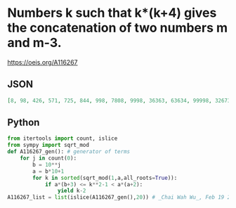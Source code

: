 # Numbers k such that k\*\(k\+4\) gives the concatenation of two numbers m and m\-3\.
https://oeis.org/A116267
## JSON
```JSON
[8, 98, 426, 571, 725, 844, 998, 7808, 9998, 36363, 63634, 99998, 326732, 673265, 999998, 4545452, 5454545, 9999998, 47058821, 52941176, 99999998, 331983805, 332667332, 384615384, 422892896, 475524475, 524475522, 577107101, 615384613, 667332665, 668016192, 719964244]
```
## Python
```Python
from itertools import count, islice
from sympy import sqrt_mod
def A116267_gen(): # generator of terms
    for j in count(0):
        b = 10**j
        a = b*10+1
        for k in sorted(sqrt_mod(1,a,all_roots=True)):
            if a*(b+3) <= k**2-1 < a*(a+2):
                yield k-2
A116267_list = list(islice(A116267_gen(),20)) # _Chai Wah Wu_, Feb 19 2024
```
